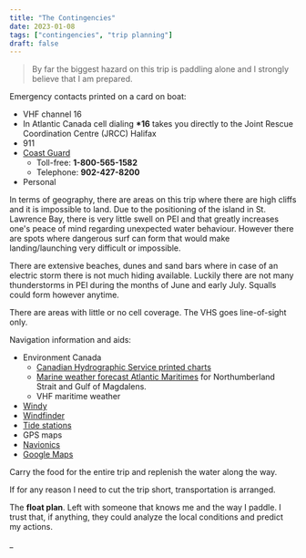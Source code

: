 ```yaml
---
title: "The Contingencies"
date: 2023-01-08
tags: ["contingencies", "trip planning"]
draft: false
---
```


> By far the biggest hazard on this trip is paddling alone and I strongly believe that I am prepared.

Emergency contacts printed on a card on boat:

-   VHF channel 16
-   In Atlantic Canada cell dialing **\*16** takes you directly to the Joint Rescue Coordination Centre (JRCC) Halifax
-   911
-   [Coast Guard](https://www.ccg-gcc.gc.ca/contact/emergency-urgence/search-rescue-recherche-sauvetage-eng.html)
    -   Toll-free: **1-800-565-1582**
    -   Telephone: **902-427-8200**
-   Personal

In terms of geography, there are areas on this trip where there are high cliffs and it is impossible to land. Due to the positioning of the island in St. Lawrence Bay, there is very little swell on PEI and that greatly increases one's peace of mind regarding unexpected water behaviour. However there are spots where dangerous surf can form that would make landing/launching very difficult or impossible.

There are extensive beaches, dunes and sand bars where in case of an electric storm there is not much hiding available. Luckily there are not many thunderstorms in PEI during the months of June and early July. Squalls could form however anytime.

There are areas with little or no cell coverage. The VHS goes line-of-sight only.

Navigation information and aids:

-   Environment Canada
    -   [Canadian Hydrographic Service printed charts](https://charts.gc.ca/charts-cartes/chart-index-carte-eng.html)
    -   [Marine weather forecast Atlantic Maritimes](https://weather.gc.ca/marine/index_e.html) for Northumberland Strait and Gulf of Magdalens.
    -   VHF maritime weather
-   [Windy](https://www.windy.com)
-   [Windfinder](https://www.windfinder.com)
-   [Tide stations](https://www.tides.gc.ca/en/current-predictions-station)
-   GPS maps
-   [Navionics](https://www.navionics.com/)
-   [Google Maps](https://www.google.ca/maps)

Carry the food for the entire trip and replenish the water along the way.

If for any reason I need to cut the trip short, transportation is arranged.

The **float plan**. Left with someone that knows me and the way I paddle. I trust that, if anything, they could analyze the local conditions and predict my actions.

\_
